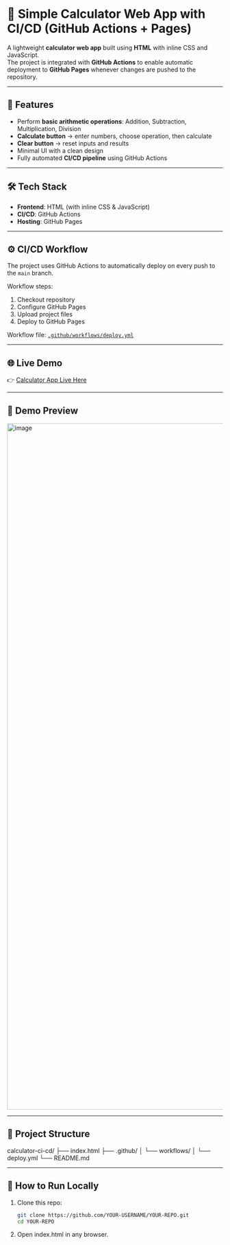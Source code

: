 # 🔢 Simple Calculator Web App with CI/CD (GitHub Actions + Pages)

A lightweight **calculator web app** built using **HTML** with inline CSS and JavaScript.  
The project is integrated with **GitHub Actions** to enable automatic deployment to **GitHub Pages** whenever changes are pushed to the repository.

---

## 🚀 Features
- Perform **basic arithmetic operations**: Addition, Subtraction, Multiplication, Division  
- **Calculate button** → enter numbers, choose operation, then calculate  
- **Clear button** → reset inputs and results  
- Minimal UI with a clean design  
- Fully automated **CI/CD pipeline** using GitHub Actions  

---

## 🛠️ Tech Stack
- **Frontend**: HTML (with inline CSS & JavaScript)  
- **CI/CD**: GitHub Actions  
- **Hosting**: GitHub Pages  

---

## ⚙️ CI/CD Workflow
The project uses GitHub Actions to automatically deploy on every push to the `main` branch.

Workflow steps:
1. Checkout repository  
2. Configure GitHub Pages  
3. Upload project files  
4. Deploy to GitHub Pages  

Workflow file: [`.github/workflows/deploy.yml`](.github/workflows/deploy.yml)

---

## 🌐 Live Demo
👉 [Calculator App Live Here](https://harsh-ydv8.github.io/calculator-ci-cd/)  


---

## 📸 Demo Preview
<img width="2559" height="1599" alt="image" src="https://github.com/user-attachments/assets/95d620dd-d4cb-428e-abba-73d01460ee30" />


---

## 📂 Project Structure
calculator-ci-cd/
├── index.html
├── .github/
│   └── workflows/
│       └── deploy.yml
└── README.md

---

## 📝 How to Run Locally
1. Clone this repo:
   ```bash
   git clone https://github.com/YOUR-USERNAME/YOUR-REPO.git
   cd YOUR-REPO
2. Open index.html in any browser.
